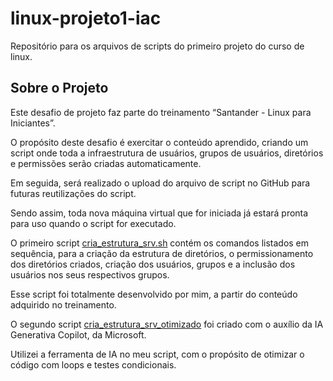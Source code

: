 # linux-projeto1-iac
Repositório para os arquivos de scripts do primeiro projeto do curso de linux.

## Sobre o Projeto
Este desafio de projeto faz parte do treinamento   “Santander - Linux para Iniciantes”.

O propósito deste desafio é exercitar o conteúdo aprendido, criando um script onde toda a infraestrutura de usuários, grupos de usuários, diretórios e permissões serão criadas automaticamente. 

Em seguida, será realizado o upload do arquivo de script no GitHub para futuras reutilizações do script. 

Sendo assim, toda nova máquina virtual que for iniciada já estará pronta para uso quando o script for executado.

O primeiro script [cria_estrutura_srv.sh](https://github.com/Flavio-GPR/linux-projeto1-iac/blob/main/scripts/cria_estrutura_srv.sh) contém os comandos listados em sequência, para a criação da estrutura de diretórios, o permissionamento dos diretórios criados, criação dos usuários, grupos e a inclusão dos usuários nos seus respectivos grupos.

Esse script foi totalmente desenvolvido por mim, a partir do conteúdo adquirido no treinamento.

O segundo script [cria_estrutura_srv_otimizado](https://github.com/Flavio-GPR/linux-projeto1-iac/blob/main/scripts/cria_estrutura_srv_otimizado) foi criado com o auxílio da IA Generativa Copilot, da Microsoft.

Utilizei a ferramenta de IA no meu script, com o propósito de otimizar o código com loops e testes condicionais.

